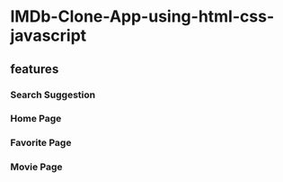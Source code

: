 # IMDb-Clone-App-using-html-css-javascript
## features
### Search Suggestion
### Home Page
### Favorite Page
### Movie Page

